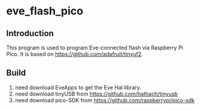 # eve_flash_pico

## Introduction
This program is used to program Eve-connected flash via Raspberry Pi Pico.  It is based on https://github.com/adafruit/tinyuf2. 

## Build 

1. need download EveApps to get the Eve Hal library. 
2. need download tinyUSB from https://github.com/hathach/tinyusb
3. need download pico-SDK from https://github.com/raspberrypi/pico-sdk







